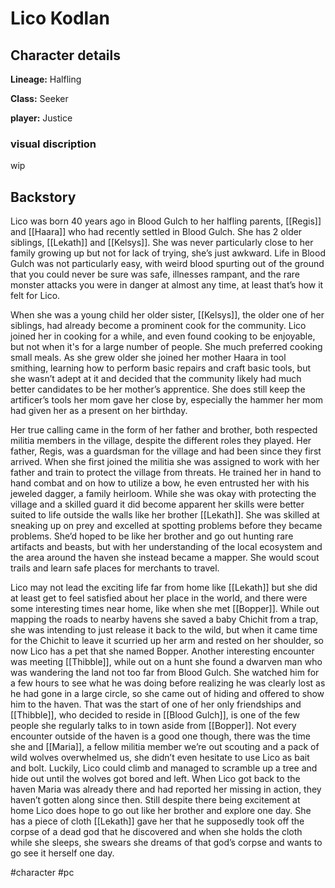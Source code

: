 # Lico Kodlan

## Character details
**Lineage:** Halfling

**Class:** Seeker

**player:** Justice


### visual discription
wip


## Backstory
Lico was born 40 years ago in Blood Gulch to her halfling parents, [[Regis]] and [[Haara]] who had recently settled in Blood Gulch. She has 2 older siblings, [[Lekath]] and [[Kelsys]]. She was never particularly close to her family growing up but not for lack of trying, she’s just awkward. Life in Blood Gulch was not particularly easy, with weird blood spurting out of the ground that you could never be sure was safe, illnesses rampant, and the rare monster attacks you were in danger at almost any time, at least that’s how it felt for Lico.

When she was a young child her older sister, [[Kelsys]], the older one of her siblings, had already become a prominent cook for the community. Lico joined her in cooking for a while, and even found cooking to be enjoyable, but not when it's for a large number of people. She much preferred cooking small meals. As she grew older she joined her mother Haara in tool smithing, learning how to perform basic repairs and craft basic tools, but she wasn’t adept at it and decided that the community likely had much better candidates to be her mother’s apprentice. She does still keep the artificer’s tools her mom gave her close by, especially the hammer her mom had given her as a present on her birthday. 

Her true calling came in the form of her father and brother, both respected militia members in the village, despite the different roles they played. Her father, Regis, was a guardsman for the village and had been since they first arrived. When she first joined the militia she was assigned to work with her father and train to protect the village from threats. He trained her in hand to hand combat and on how to utilize a bow, he even entrusted her with his jeweled dagger, a family heirloom. While she was okay with protecting the village and a skilled guard it did become apparent her skills were better suited to life outside the walls like her brother [[Lekath]]. She was skilled at sneaking up on prey and excelled at spotting problems before they became problems. She’d hoped to be like her brother and go out hunting rare artifacts and beasts, but with her understanding of the local ecosystem and the area around the haven she instead became a mapper. She would scout trails and learn safe places for merchants to travel.

Lico may not lead the exciting life far from home like [[Lekath]] but she did at least get to feel satisfied about her place in the world, and there were some interesting times near home, like when she met [[Bopper]]. While out mapping the roads to nearby havens she saved a baby Chichit from a trap, she was intending to just release it back to the wild, but when it came time for the Chichit to leave it scurried up her arm and rested on her shoulder, so now Lico has a pet that she named Bopper. Another interesting encounter was meeting [[Thibble]], while out on a hunt she found a dwarven man who was wandering the land not too far from Blood Gulch. She watched him for a few hours to see what he was doing before realizing he was clearly lost as he had gone in a large circle, so she came out of hiding and offered to show him to the haven. That was the start of one of her only friendships and [[Thibble]], who decided to reside in [[Blood Gulch]], is one of the few people she regularly talks to in town aside from [[Bopper]]. Not every encounter outside of the haven is a good one though, there was the time she and [[Maria]], a fellow militia member we’re out scouting and a pack of wild wolves overwhelmed us, she didn’t even hesitate to use Lico as bait and bolt. Luckily, Lico could climb and managed to scramble up a tree and hide out until the wolves got bored and left. When Lico got back to the haven Maria was already there and had reported her missing in action, they haven’t gotten along since then. Still despite there being excitement at home Lico does hope to go out like her brother and explore one day. She has a piece of cloth [[Lekath]] gave her that he supposedly took off the corpse of a dead god that he discovered and when she holds the cloth while she sleeps, she swears she dreams of that god’s corpse and wants to go see it herself one day.

#character #pc
